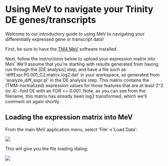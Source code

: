 # Using MeV to navigate your Trinity DE genes/transcripts

Welcome to our introductory guide to using MeV to navigating your differentially expressed gene or transcript data!

First, be sure to have the [TM4 MeV](http://www.tm4.org/mev.html) software installed.

Next, follow the instructions below to upload your expression matrix into MeV.  We'll assume that you're starting with results generated from having run through the [DE analysis] step, and have a file such as 'diffExpr.P0.001_C2.matrix.log2.dat' in your workspace, as generated from 'analyze_diff_expr.pl' in the DE analysis step.  This matrix contains the (TMM-normalized) expression values for those features that are at least 2^2 (or 4) -fold DE with an FDR <= 0.001.  Note, as you can see from the filename, this matrix has already been log2 transformed, which we'll comment on again shortly.

## Loading the expression matrix into MeV

From the main MeV application menu, select 'File'->'Load Data':

<img src="https://raw.githubusercontent.com/wiki/trinityrnaseq/trinityrnaseq/images/MeV_guide/load_data_menu.png" />

This will give you the file loading dialog:

<img src="https://raw.githubusercontent.com/wiki/trinityrnaseq/trinityrnaseq/images/MeV_guide/load_data_dialog.png" />



